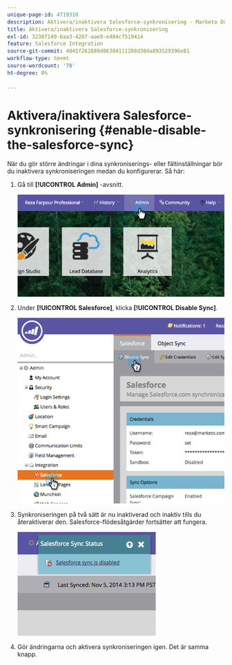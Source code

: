 ```yaml
---
unique-page-id: 4719310
description: Aktivera/inaktivera Salesforce-synkronisering - Marketo Docs - produktdokumentation
title: Aktivera/inaktivera Salesforce-synkronisering
exl-id: 3238f149-6aa3-4207-aae9-e404cf519414
feature: Salesforce Integration
source-git-commit: 4045f262889d06304111288d30da893529396e81
workflow-type: tm+mt
source-wordcount: '78'
ht-degree: 0%

---
```


# Aktivera/inaktivera Salesforce-synkronisering {#enable-disable-the-salesforce-sync}

När du gör större ändringar i dina synkroniserings- eller fältinställningar bör du inaktivera synkroniseringen medan du konfigurerar. Så här:

1. Gå till **[!UICONTROL Admin]** -avsnitt.

   ![](assets/image2014-12-10-13-3a24-3a35.png)

1. Under **[!UICONTROL Salesforce]**, klicka **[!UICONTROL Disable Sync]**.

   ![](assets/image2014-12-10-13-3a24-3a47.png)

1. Synkroniseringen på två sätt är nu inaktiverad och inaktiv tills du återaktiverar den. Salesforce-flödesåtgärder fortsätter att fungera.

   ![](assets/image2014-12-10-13-3a24-3a58.png)

1. Gör ändringarna och aktivera synkroniseringen igen. Det är samma knapp.

